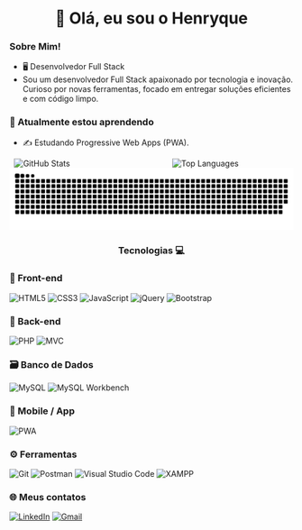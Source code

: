 <h1 style="text-align: center;">👋 Olá, eu sou o Henryque </h1>

 ### Sobre Mim!
 - 🖥️ Desenvolvedor Full Stack
 -  Sou um desenvolvedor Full Stack apaixonado por tecnologia e inovação. Curioso por novas ferramentas, focado em entregar soluções eficientes e com código limpo.

### 🧠 Atualmente estou aprendendo
- ✍️ Estudando Progressive Web Apps (PWA).

  
<div style="display: flex; justify-content: space-evenly; align-items: center;">
  <img src="https://github-readme-stats.vercel.app/api?username=henryque011&theme=title_color=7A7ADB&icon_color=2234AE&text_color=D3D3D3&bg_color=0,000000,130F40&show_icons=true" alt="GitHub Stats" width="54%" />
  <img src="https://github-readme-stats.vercel.app/api/top-langs/?username=henryque011&layout=compact&theme=title_color=7A7ADB&icon_color=2234AE&text_color=D3D3D3&bg_color=0,000000,130F40" alt="Top Languages" width="41%" />
</div>

<picture>
  <source media="(prefers-color-scheme: dark)" srcset="https://raw.githubusercontent.com/platane/platane/output/github-contribution-grid-snake-dark.svg">
  <source media="(prefers-color-scheme: light)" srcset="https://raw.githubusercontent.com/platane/platane/output/github-contribution-grid-snake.svg">
  <img alt="github contribution grid snake animation" src="https://raw.githubusercontent.com/platane/platane/output/github-contribution-grid-snake.svg">
</picture>

<h3 align="center">Tecnologias 💻</h3>

### 🧩 Front-end
 ![HTML5](https://img.shields.io/badge/HTML5-E34F26?style=for-the-badge&logo=html5&logoColor=white) 
 ![CSS3](https://img.shields.io/badge/CSS3-1572B6?style=for-the-badge&logo=css3&logoColor=white)
 ![JavaScript](https://img.shields.io/badge/JavaScript-F7DF1E?style=for-the-badge&logo=javascript&logoColor=black)
 ![jQuery](https://img.shields.io/badge/jQuery-0769AD?style=for-the-badge&logo=jquery&logoColor=white)
 ![Bootstrap](https://img.shields.io/badge/Bootstrap-563D7C?style=for-the-badge&logo=bootstrap&logoColor=white)
 
### 🧰 Back-end
 ![PHP](https://img.shields.io/badge/PHP-777BB4?style=for-the-badge&logo=php&logoColor=white)
 ![MVC](https://img.shields.io/badge/MVC-000000?style=for-the-badge&logo=git&logoColor=white)

 
### 🗃️ Banco de Dados
 ![MySQL](https://img.shields.io/badge/MySQL-4479A1?style=for-the-badge&logo=mysql&logoColor=white)
 ![MySQL Workbench](https://img.shields.io/badge/MySQL_Workbench-4479A1?style=for-the-badge&logo=mysql&logoColor=white)

### 📱 Mobile / App
 ![PWA](https://img.shields.io/badge/PWA-5A0FC8?style=for-the-badge&logo=pwa&logoColor=white)

### ⚙️ Ferramentas
 ![Git](https://img.shields.io/badge/Git-F05032?style=for-the-badge&logo=git&logoColor=white)
 ![Postman](https://img.shields.io/badge/Postman-FF6C37?style=for-the-badge&logo=postman&logoColor=white)
 ![Visual Studio Code](https://img.shields.io/badge/VS_Code-007ACC?style=for-the-badge&logo=visualstudiocode&logoColor=white)
 ![XAMPP](https://img.shields.io/badge/XAMPP-FB7A24?style=for-the-badge&logo=xampp&logoColor=white)

### 🌐 Meus contatos
 [![LinkedIn](https://img.shields.io/badge/LinkedIn-0A66C2?style=for-the-badge&logo=linkedin&logoColor=white)]([in/henryque-nonato-silva-300116265](https://www.linkedin.com/in/henryque-nonato-silva-300116265/))
 [![Gmail](https://img.shields.io/badge/Gmail-D14836?style=for-the-badge&logo=gmail&logoColor=white)](mailto:henryquenonatosilva@gmail.com)




